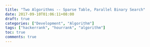 ```yaml
---
title: "Two Algorithms -- Sparse Table, Parallel Binary Search"
date: 2017-09-10T01:06:11+08:00
draft: true
categories: ["Development", "Algorithm"]
tags: ["hackerrank", "hourrank", "algorithm"]
toc: true
comments: true
---
```

